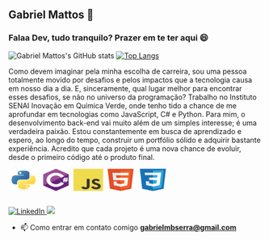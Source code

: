 ## Gabriel Mattos 👋
<h3 align="left">Falaa Dev, tudo tranquilo? Prazer em te ter aqui 😄</h3>


![Gabriel Mattos's GitHub stats](https://github-readme-stats.vercel.app/api?username=scxttzx&show_icons=true&theme=transparent)
[![Top Langs](https://github-readme-stats.vercel.app/api/top-langs/?username=anuraghazra&layout=donut)](https://github.com/anuraghazra/github-readme-stats)

<p>Como devem imaginar pela minha escolha de carreira, sou uma pessoa totalmente movido por desafios e pelos impactos que a tecnologia causa em nosso dia a dia. E, sinceramente, qual lugar melhor para encontrar esses desafios, se não no universo da programação? Trabalho no Instituto SENAI Inovação em Química Verde, onde tenho tido a chance de me aprofundar em tecnologias como JavaScript, C# e Python. Para mim, o desenvolvimento back-end vai muito além de um simples interesse; é uma verdadeira paixão. Estou constantemente em busca de aprendizado e espero, ao longo do tempo, construir um portfólio sólido e adquirir bastante experiência. Acredito que cada projeto é uma nova chance de evoluir, desde o primeiro código até o produto final.</p>



<div style="display: inline-block">
          <img align="center" height="45" width="60" src="https://raw.githubusercontent.com/devicons/devicon/master/icons/python/python-original.svg"/>
          <img align="center" height="45" width="60" src="https://raw.githubusercontent.com/devicons/devicon/master/icons/csharp/csharp-original.svg"/>
          <img align="center" height="45" width="60" src="https://raw.githubusercontent.com/devicons/devicon/master/icons/javascript/javascript-original.svg"/>
          <img align="center" height="45" width="60" src="https://raw.githubusercontent.com/devicons/devicon/master/icons/html5/html5-original.svg"/>
          <img align="center" height="45" width="60" src="https://raw.githubusercontent.com/devicons/devicon/master/icons/css3/css3-original.svg"/>
</div><br>
          
          
          
##
<a href="https://www.linkedin.com/in/gbmattos567/">
<img src="https://camo.githubusercontent.com/8c0692475a5bfc1d9e7361074bdb648e567cae7b5b40ffd32adae31180b0d7b6/68747470733a2f2f696d672e736869656c64732e696f2f62616467652f4c696e6b6564496e2d3030373742353f7374796c653d666f722d7468652d6261646765266c6f676f3d6c696e6b6564696e266c6f676f436f6c6f723d7768697465" alt="LinkedIn" data-canonical-src="https://img.shields.io/badge/LinkedIn-0077B5?style=for-the-badge&amp;logo=linkedin&amp;logoColor=white" style="max-width: 100%;">
</a>
<a href="mailto:gabrielmbserra@gmail.com">
  <img src="https://img.shields.io/badge/-Gmail-%23333?style=for-the-badge&logo=gmail&logoColor=white" target="_blank">
</a>



<!--
**scxttzx/scxttzx** is a ✨ _special_ ✨ repository because its `README.md` (this file) appears on your GitHub profile.

Here are some ideas to get you started:

- 🔭 I’m currently working on ...
- 🌱 I’m currently learning ...
- 👯 I’m looking to collaborate on ...
- 🤔 I’m looking for help with ...
- 💬 Ask me about ...
- 📫 How to reach me: ...
-  Pronouns: ...
- ⚡ Fun fact: ...
-->
  






- 📫 Como entrar em contato comigo **gabrielmbserra@gmail.com**
